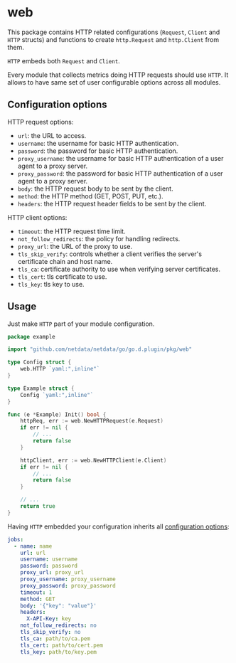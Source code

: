 <!--
title: "web"
custom_edit_url: "https://github.com/netdata/netdata/blob/master/src/go/collectors/go.d.plugin/pkg/web/README.md"
sidebar_label: "web"
learn_status: "Published"
learn_rel_path: "Developers/External plugins/go.d.plugin/Helper Packages"
-->

# web

This package contains HTTP related configurations (`Request`, `Client` and `HTTP` structs) and functions to
create `http.Request` and `http.Client` from them.

`HTTP` embeds both `Request` and `Client`.

Every module that collects metrics doing HTTP requests should use `HTTP`. It allows to have same set of user
configurable options across all modules.

## Configuration options

HTTP request options:

- `url`: the URL to access.
- `username`: the username for basic HTTP authentication.
- `password`: the password for basic HTTP authentication.
- `proxy_username`: the username for basic HTTP authentication of a user agent to a proxy server.
- `proxy_password`: the password for basic HTTP authentication of a user agent to a proxy server.
- `body`: the HTTP request body to be sent by the client.
- `method`: the HTTP method (GET, POST, PUT, etc.).
- `headers`: the HTTP request header fields to be sent by the client.

HTTP client options:

- `timeout`: the HTTP request time limit.
- `not_follow_redirects`: the policy for handling redirects.
- `proxy_url`: the URL of the proxy to use.
- `tls_skip_verify`: controls whether a client verifies the server's certificate chain and host name.
- `tls_ca`: certificate authority to use when verifying server certificates.
- `tls_cert`: tls certificate to use.
- `tls_key`: tls key to use.

## Usage

Just make `HTTP` part of your module configuration.

```go
package example

import "github.com/netdata/netdata/go/go.d.plugin/pkg/web"

type Config struct {
	web.HTTP `yaml:",inline"`
}

type Example struct {
	Config `yaml:",inline"`
}

func (e *Example) Init() bool {
	httpReq, err := web.NewHTTPRequest(e.Request)
	if err != nil {
		// ...
		return false
	}

	httpClient, err := web.NewHTTPClient(e.Client)
	if err != nil {
		// ...
		return false
	}

	// ...
	return true
}
```

Having `HTTP` embedded your configuration inherits all [configuration options](#configuration-options):

```yaml
jobs:
  - name: name
    url: url
    username: username
    password: password
    proxy_url: proxy_url
    proxy_username: proxy_username
    proxy_password: proxy_password
    timeout: 1
    method: GET
    body: '{"key": "value"}'
    headers:
      X-API-Key: key
    not_follow_redirects: no
    tls_skip_verify: no
    tls_ca: path/to/ca.pem
    tls_cert: path/to/cert.pem
    tls_key: path/to/key.pem
```
